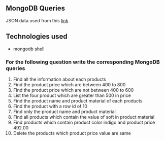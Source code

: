 ## MongoDB Queries
 JSON data used from this [link](https://github.com/rvsp/database/blob/master/mongodb/product.json)

## Technologies used
- mongodb shell

### For the following question write the corresponding MongoDB queries

1. Find all the information about each products
2. Find the product price which are between 400 to 800
3. Find the product price which are not between 400 to 600
4. List the four product which are greater than 500 in price 
5. Find the product name and product material of each products
6. Find the product with a row id of 10
7. Find only the product name and product material
8. Find all products which contain the value of soft in product material 
9. Find products which contain product color indigo  and product price 492.00
10. Delete the products which product price value are same
